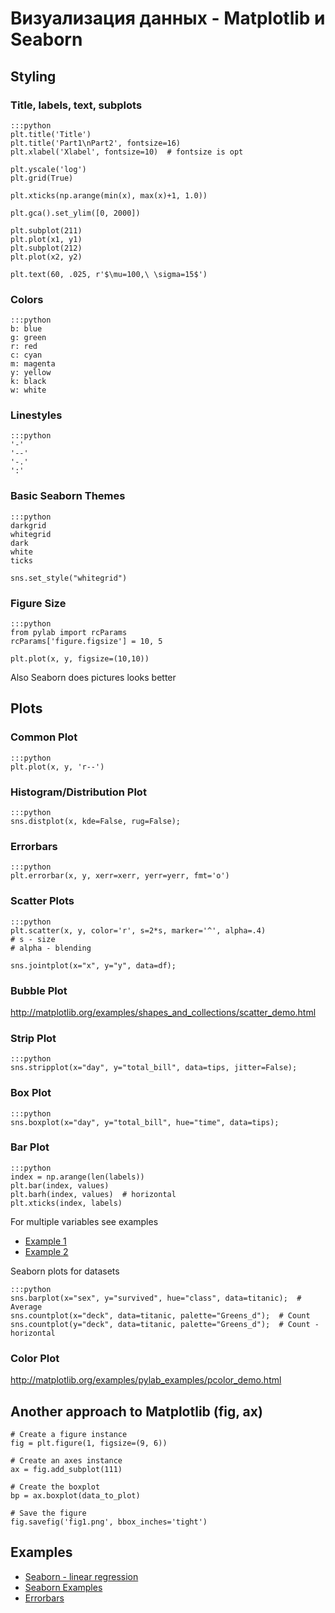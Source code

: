 # Визуализация данных - Matplotlib и Seaborn

## Styling

### Title, labels, text, subplots

    :::python
    plt.title('Title')
    plt.title('Part1\nPart2', fontsize=16)
    plt.xlabel('Xlabel', fontsize=10)  # fontsize is opt

    plt.yscale('log')
    plt.grid(True)

    plt.xticks(np.arange(min(x), max(x)+1, 1.0))

    plt.gca().set_ylim([0, 2000])

    plt.subplot(211)
    plt.plot(x1, y1)
    plt.subplot(212)
    plt.plot(x2, y2)

    plt.text(60, .025, r'$\mu=100,\ \sigma=15$')

### Colors

    :::python
    b: blue
    g: green
    r: red
    c: cyan
    m: magenta
    y: yellow
    k: black
    w: white

### Linestyles

    :::python
    '-'
    '--'
    '-.'
    ':'

### Basic Seaborn Themes

    :::python
    darkgrid
    whitegrid
    dark
    white
    ticks

    sns.set_style("whitegrid")

### Figure Size

    :::python
    from pylab import rcParams
    rcParams['figure.figsize'] = 10, 5 

    plt.plot(x, y, figsize=(10,10))

Also Seaborn does pictures looks better


## Plots

### Common Plot

    :::python
    plt.plot(x, y, 'r--')

### Histogram/Distribution Plot

    :::python
    sns.distplot(x, kde=False, rug=False);

### Errorbars

    :::python
    plt.errorbar(x, y, xerr=xerr, yerr=yerr, fmt='o')

### Scatter Plots    

    :::python
    plt.scatter(x, y, color='r', s=2*s, marker='^', alpha=.4)
    # s - size
    # alpha - blending

    sns.jointplot(x="x", y="y", data=df);


### Bubble Plot

http://matplotlib.org/examples/shapes_and_collections/scatter_demo.html

### Strip Plot

    :::python
    sns.stripplot(x="day", y="total_bill", data=tips, jitter=False);

### Box Plot

    :::python
    sns.boxplot(x="day", y="total_bill", hue="time", data=tips);

### Bar Plot

    :::python
    index = np.arange(len(labels))
    plt.bar(index, values)
    plt.barh(index, values)  # horizontal
    plt.xticks(index, labels)

For multiple variables see examples

* [Example 1](https://pythonspot.com/en/matplotlib-bar-chart/)
* [Example 2](http://matplotlib.org/examples/pylab_examples/barchart_demo.html)

Seaborn plots for datasets

    :::python
    sns.barplot(x="sex", y="survived", hue="class", data=titanic);  # Average
    sns.countplot(x="deck", data=titanic, palette="Greens_d");  # Count
    sns.countplot(y="deck", data=titanic, palette="Greens_d");  # Count - horizontal

### Color Plot

http://matplotlib.org/examples/pylab_examples/pcolor_demo.html

## Another approach to Matplotlib (fig, ax)

    # Create a figure instance
    fig = plt.figure(1, figsize=(9, 6))

    # Create an axes instance
    ax = fig.add_subplot(111)

    # Create the boxplot
    bp = ax.boxplot(data_to_plot)

    # Save the figure
    fig.savefig('fig1.png', bbox_inches='tight')

## Examples

* [Seaborn - linear regression](https://stanford.edu/~mwaskom/software/seaborn/tutorial/regression.html)
* [Seaborn Examples](https://stanford.edu/~mwaskom/software/seaborn/examples/index.html)
* [Errorbars](http://matplotlib.org/1.2.1/examples/pylab_examples/errorbar_demo.html)

